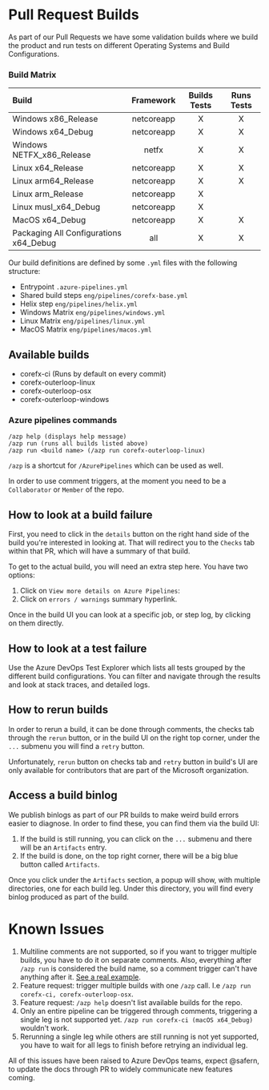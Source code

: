 # Pull Request Builds

As part of our Pull Requests we have some validation builds where we build the product and run tests on different Operating Systems and Build Configurations.

### Build Matrix

| Build | Framework | Builds Tests | Runs Tests |
|:---|:---:|:---:|:---:|
| Windows x86_Release | netcoreapp | X | X |
| Windows x64_Debug | netcoreapp | X | X |
| Windows NETFX_x86_Release | netfx | X | X |
| Linux x64_Release | netcoreapp | X | X |
| Linux arm64_Release | netcoreapp | X | X |
| Linux arm_Release | netcoreapp | X |   |
| Linux musl_x64_Debug | netcoreapp | X |   |
| MacOS x64_Debug | netcoreapp | X | X |
| Packaging All Configurations x64_Debug | all | X | X |

Our build definitions are defined by some `.yml` files with the following structure:

- Entrypoint `.azure-pipelines.yml`
- Shared build steps `eng/pipelines/corefx-base.yml`
- Helix step `eng/pipelines/helix.yml`
- Windows Matrix `eng/pipelines/windows.yml`
- Linux Matrix `eng/pipelines/linux.yml`
- MacOS Matrix `eng/pipelines/macos.yml`

## Available builds

- corefx-ci (Runs by default on every commit)
- corefx-outerloop-linux
- corefx-outerloop-osx
- corefx-outerloop-windows

### Azure pipelines commands

```
/azp help (displays help message)
/azp run (runs all builds listed above)
/azp run <build name> (/azp run corefx-outerloop-linux)
```

`/azp` is a shortcut for `/AzurePipelines` which can be used as well.

In order to use comment triggers, at the moment you need to be a `Collaborator` or `Member` of the repo.

## How to look at a build failure

First, you need to click in the `details` button on the right hand side of the build you're interested in looking at. That will redirect you to the `Checks` tab within that PR, which will have a summary of that build.

To get to the actual build, you will need an extra step here. You have two options:
   1. Click on `View more details on Azure Pipelines`:
   2. Click on `errors / warnings` summary hyperlink.

Once in the build UI you can look at a specific job, or step log, by clicking on them directly.

## How to look at a test failure

Use the Azure DevOps Test Explorer which lists all tests grouped by the different build configurations. You can filter and navigate through the results and look at stack traces, and detailed logs.

## How to rerun builds

In order to rerun a build, it can be done through comments, the checks tab through the `rerun` button, or in the build UI on the right top corner, under the `...` submenu you will find a `retry` button.

Unfortunately, `rerun` button on checks tab and `retry` button in build's UI are only available for contributors that are part of the Microsoft organization.

## Access a build binlog

We publish binlogs as part of our PR builds to make weird build errors easier to diagnose. In order to find these, you can find them via the build UI: 

  1. If the build is still running, you can click on the `...` submenu and there will be an `Artifacts` entry.
  2. If the build is done, on the top right corner, there will be a big blue button called `Artifacts`.

Once you click under the `Artifacts` section, a popup will show, with multiple directories, one for each build leg. Under this directory, you will find every binlog produced as part of the build.

# Known Issues

  1. Multiline comments are not supported, so if you want to trigger multiple builds, you have to do it on separate comments. Also, everything after `/azp run` is considered the build name, so a comment trigger can't have anything after it. [See a real example](https://github.com/dotnet/corefx/pull/35322#issuecomment-4638363830).
  2. Feature request: trigger multiple builds with one `/azp` call. I.e `/azp run corefx-ci, corefx-outerloop-osx`.
  3. Feature request: `/azp help` doesn't list available builds for the repo.
  4. Only an entire pipeline can be triggered through comments, triggering a single leg is not supported yet. `/azp run corefx-ci (macOS x64_Debug)` wouldn't work.
  5. Rerunning a single leg while others are still running is not yet supported, you have to wait for all legs to finish before retrying an individual leg.

All of this issues have been raised to Azure DevOps teams, expect @safern, to update the docs through PR to widely communicate new features coming.
